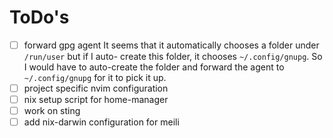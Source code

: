 # ToDo's

- [ ] forward gpg agent
It seems that it automatically chooses a folder under `/run/user` but if I auto-
create this folder, it chooses `~/.config/gnupg`. So I would have to auto-create
the folder and forward the agent to `~/.config/gnupg` for it to pick it up.
- [ ] project specific nvim configuration
- [ ] nix setup script for home-manager
- [ ] work on sting
- [ ] add nix-darwin configuration for meili
